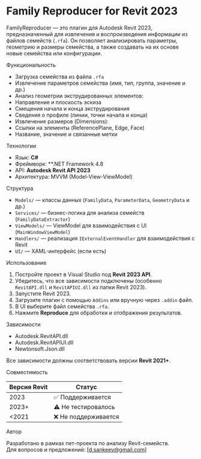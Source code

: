 ﻿# Family Reproducer for Revit 2023

FamilyReproducer — это плагин для Autodesk Revit 2023, предназначенный для извлечения и воспроизведения информации из файлов семейств (`.rfa`). Он позволяет анализировать параметры, геометрию и размеры семейства, а также создавать на их основе новые семейства или конфигурации.

Функциональность

- Загрузка семейства из файла `.rfa`
- Извлечение параметров семейства (имя, тип, группа, значение и др.)
- Анализ геометрии экструдированных элементов:
- Направление и плоскость эскиза
- Смещения начала и конца экструдирования
- Сведения о профиле (линии, точки начала и конца)
- Извлечение размеров (Dimensions):
- Ссылки на элементы (ReferencePlane, Edge, Face)
- Название, значение и связанные метки

Технологии

- Язык: **C#**
- Фреймворк: **.NET Framework 4.8
- API: **Autodesk Revit API 2023**
- Архитектура: MVVM (Model-View-ViewModel)

Структура

- `Models/` — классы данных (`FamilyData`, `ParameterData`, `GeometryData` и др.)
- `Services/` — бизнес-логика для анализа семейств (`FamilyDataExtractor`)
- `ViewModels/` — ViewModel для взаимодействия с UI (`MainWindowViewModel`)
- `Handlers/` — реализация `IExternalEventHandler` для взаимодействия с Revit
- `UI/` — XAML-интерфейс (если есть)

Использование

1. Постройте проект в Visual Studio под **Revit 2023 API**.
2. Убедитесь, что все зависимости подключены (особенно `RevitAPI.dll` и `RevitAPIUI.dll` из папки Revit 2023).
3. Запустите Revit 2023.
4. Загрузите плагин с помощью `Addins` или вручную через `.addin` файл.
5. В UI выберите файл семейства `.rfa`.
6. Нажмите **Reproduce** для обработки и отображения результатов.

Зависимости

- Autodesk.RevitAPI.dll
- Autodesk.RevitAPIUI.dll
- Newtonsoft.Json.dll

Все зависимости должны соответствовать версии **Revit 2021+**.

Совместимость

| Версия Revit | Статус     |
|--------------|------------|
| 2023        | ✅ Поддерживается |
| 2023+        | ⚠️ Не тестировалось |
| <2021        | ❌ Не поддерживается |

Автор

Разработано в рамках пет-проекта по анализу Revit-семейств.  
Для вопросов и предложений: [d.sankeev@gmail.com]

